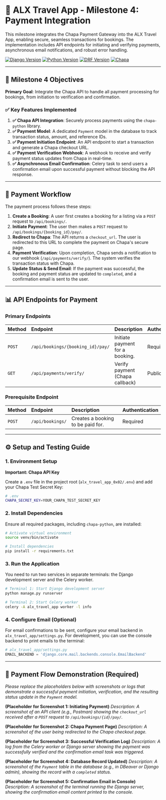 # 🏨 ALX Travel App - Milestone 4: Payment Integration

This milestone integrates the Chapa Payment Gateway into the ALX Travel App, enabling secure, seamless transactions for bookings. The implementation includes API endpoints for initiating and verifying payments, asynchronous email notifications, and robust error handling.

[![Django Version](https://img.shields.io/badge/Django-5.2.1-green.svg)](https://djangoproject.com/)
[![Python Version](https://img.shields.io/badge/Python-3.12+-blue.svg)](https://python.org/)
[![DRF Version](https://img.shields.io/badge/DRF-3.16.0-orange.svg)](https://www.django-rest-framework.org/)
[![Chapa](https://img.shields.io/badge/Payment-Chapa-purple)](https://chapa.co/)

---

## 🎯 Milestone 4 Objectives

**Primary Goal**: Integrate the Chapa API to handle all payment processing for bookings, from initiation to verification and confirmation.

### ✅ **Key Features Implemented**

1.  **✅ Chapa API Integration**: Securely process payments using the `chapa-python` library.
2.  **✅ Payment Model**: A dedicated `Payment` model in the database to track transaction status, amount, and reference IDs.
3.  **✅ Payment Initiation Endpoint**: An API endpoint to start a transaction and generate a Chapa checkout URL.
4.  **✅ Payment Verification Webhook**: A webhook to receive and verify payment status updates from Chapa in real-time.
5.  **✅ Asynchronous Email Confirmation**: Celery task to send users a confirmation email upon successful payment without blocking the API response.

---

## 🚀 Payment Workflow

The payment process follows these steps:

1.  **Create a Booking**: A user first creates a booking for a listing via a `POST` request to `/api/bookings/`.
2.  **Initiate Payment**: The user then makes a `POST` request to `/api/bookings/{booking_id}/pay/`.
3.  **Redirect to Chapa**: The API returns a `checkout_url`. The user is redirected to this URL to complete the payment on Chapa's secure page.
4.  **Payment Verification**: Upon completion, Chapa sends a notification to our webhook (`/api/payments/verify/`). The system verifies the transaction status with Chapa.
5.  **Update Status & Send Email**: If the payment was successful, the booking and payment status are updated to `completed`, and a confirmation email is sent to the user.

---

## 📊 API Endpoints for Payment

### **Primary Endpoints**

| Method | Endpoint                       | Description                     | Authentication |
| :--- | :----------------------------- | :------------------------------ | :--- |
| `POST` | `/api/bookings/{booking_id}/pay/` | Initiate payment for a booking. | Required       |
| `GET`  | `/api/payments/verify/`        | Verify payment (Chapa callback) | Public         |

### **Prerequisite Endpoint**

| Method | Endpoint         | Description                         | Authentication |
| :--- | :--------------- |:------------------------------------| :--- |
| `POST` | `/api/bookings/` | Creates a booking to be paid for. | Required       |

---

## ⚙️ Setup and Testing Guide

### **1. Environment Setup**

**Important: Chapa API Key**

Create a `.env` file in the project root (`alx_travel_app_0x02/.env`) and add your Chapa Test Secret Key:

```bash
# .env
CHAPA_SECRET_KEY=YOUR_CHAPA_TEST_SECRET_KEY
```

### **2. Install Dependencies**

Ensure all required packages, including `chapa-python`, are installed:

```bash
# Activate virtual environment
source venv/bin/activate

# Install dependencies
pip install -r requirements.txt
```

### **3. Run the Application**

You need to run two services in separate terminals: the Django development server and the Celery worker.

```bash
# Terminal 1: Start Django development server
python manage.py runserver
```

```bash
# Terminal 2: Start Celery worker
celery -A alx_travel_app worker -l info
```

### **4. Configure Email (Optional)**
For email confirmations to be sent, configure your email backend in `alx_travel_app/settings.py`. For development, you can use the console backend to print emails to the terminal:
```python
# alx_travel_app/settings.py
EMAIL_BACKEND = 'django.core.mail.backends.console.EmailBackend'
```

---

## 📸 Payment Flow Demonstration (Required)

_Please replace the placeholders below with screenshots or logs that demonstrate a successful payment initiation, verification, and the resulting status update in the `Payment` model._

**(Placeholder for Screenshot 1: Initiating Payment)**
*Description: A screenshot of an API client (e.g., Postman) showing the `checkout_url` received after a `POST` request to `/api/bookings/{id}/pay/`.*

**(Placeholder for Screenshot 2: Chapa Payment Page)**
*Description: A screenshot of the user being redirected to the Chapa checkout page.*

**(Placeholder for Screenshot 3: Successful Verification Log)**
*Description: A log from the Celery worker or Django server showing the payment was successfully verified and the confirmation email task was triggered.*

**(Placeholder for Screenshot 4: Database Record Updated)**
*Description: A screenshot of the `Payment` table in the database (e.g., in DBeaver or Django admin), showing the record with a `completed` status.*

**(Placeholder for Screenshot 5: Confirmation Email in Console)**
*Description: A screenshot of the terminal running the Django server, showing the confirmation email content printed to the console.*
